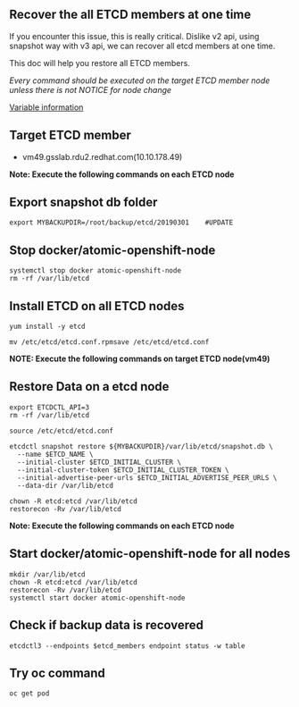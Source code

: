 Recover the all ETCD members at one time
----------------------------------------

If you encounter this issue, this is really critical. Dislike v2 api, using snapshot way with v3 api, we can recover all etcd members at one time.

This doc will help you restore all ETCD members.

*Every command should be executed on the target ETCD member node unless there is not NOTICE for node change*

[Variable information](../backup_v3.md)

## Target ETCD member ##
- vm49.gsslab.rdu2.redhat.com(10.10.178.49)


**Note: Execute the following commands on each ETCD node**

## Export snapshot db folder
~~~
export MYBACKUPDIR=/root/backup/etcd/20190301    #UPDATE
~~~

## Stop docker/atomic-openshift-node
```
systemctl stop docker atomic-openshift-node 
rm -rf /var/lib/etcd
```

## Install ETCD on all ETCD nodes ##
```
yum install -y etcd

mv /etc/etcd/etcd.conf.rpmsave /etc/etcd/etcd.conf
```

**NOTE: Execute the following commands on target ETCD node(vm49)**
## Restore Data on a etcd node
```
export ETCDCTL_API=3
rm -rf /var/lib/etcd

source /etc/etcd/etcd.conf

etcdctl snapshot restore ${MYBACKUPDIR}/var/lib/etcd/snapshot.db \
  --name $ETCD_NAME \
  --initial-cluster $ETCD_INITIAL_CLUSTER \
  --initial-cluster-token $ETCD_INITIAL_CLUSTER_TOKEN \
  --initial-advertise-peer-urls $ETCD_INITIAL_ADVERTISE_PEER_URLS \
  --data-dir /var/lib/etcd

chown -R etcd:etcd /var/lib/etcd
restorecon -Rv /var/lib/etcd
```

**Note: Execute the following commands on each ETCD node**
## Start docker/atomic-openshift-node for all nodes
```
mkdir /var/lib/etcd
chown -R etcd:etcd /var/lib/etcd
restorecon -Rv /var/lib/etcd
systemctl start docker atomic-openshift-node 
```

## Check if backup data is recovered ##
```
etcdctl3 --endpoints $etcd_members endpoint status -w table
```

## Try oc command ##
```
oc get pod
```

